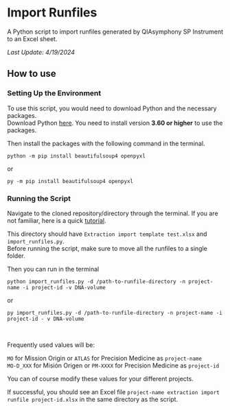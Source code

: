 # Import Runfiles
A Python script to import runfiles generated by QIAsymphony SP Instrument to an Excel sheet.

*Last Update: 4/19/2024*

## How to use

### Setting Up the Environment

To use this script, you would need to download Python and the necessary packages.<br> Download Python [here](https://www.python.org/downloads/). You need to install version **3.60 or higher** to use the packages. 

Then install the packages with the following command in the terminal.
    
    python -m pip install beautifulsoup4 openpyxl
or 

    py -m pip install beautifulsoup4 openpyxl

### Running the Script

Navigate to the cloned repository/directory through the terminal. If you are not familiar, here is a quick [tutorial](https://www.digitalcitizen.life/command-prompt-how-use-basic-commands/).

This directory should have `Extraction import template test.xlsx` and `import_runfiles.py`.<br>Before running the script, make sure to move all the runfiles to a single folder. 

Then you can run in the terminal

    python import_runfiles.py -d /path-to-runfile-directory -n project-name -i project-id -v DNA-volume

or 
    
    py import_runfiles.py -d /path-to-runfile-directory -n project-name -i project-id - v DNA-volume

<br>

Frequently used values will be:

`MO` for Mission Origin or `ATLAS` for Precision Medicine as `project-name`<br>
`MO-D_XXX` for Misión Origen or `PM-XXXX` for Precision Medicine as `project-id`

You can of course modify these values for your different projects.

If successful, you should see an Excel file `project-name extraction import runfile project-id.xlsx` in the same directory as the script.
